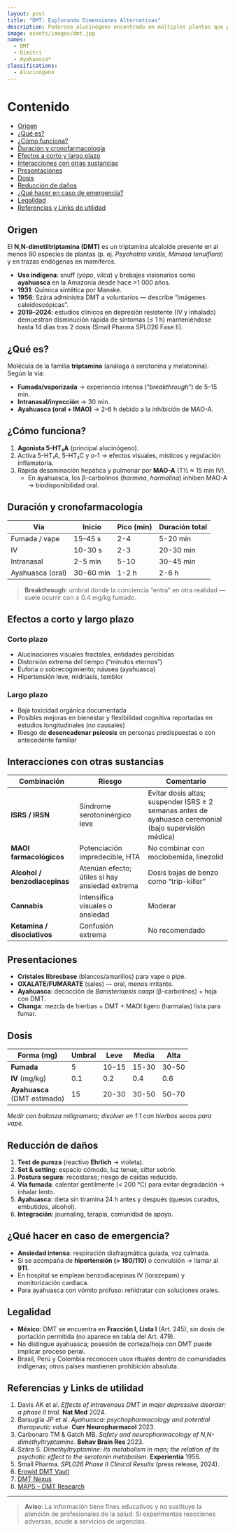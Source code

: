 ```yaml
---
layout: post
title: "DMT: Explorando Dimensiones Alternativas"
description: Poderoso alucinógeno encontrado en múltiples plantas que puede ser fumado, inhalado o mezclado con Ayahuasca.
image: assets/images/dmt.jpg
names:
  - DMT
  - Dimitri
  - Ayahuasca*
classifications:
  - Alucinógeno
---
```


# Contenido

- [Origen](#origen)
- [¿Qué es?](#qué-es)
- [¿Cómo funciona?](#cómo-funciona)
- [Duración y cronofarmacología](#duración-y-cronofarmacología)
- [Efectos a corto y largo plazo](#efectos-a-corto-y-largo-plazo)
- [Interacciones con otras sustancias](#interacciones-con-otras-sustancias)
- [Presentaciones](#presentaciones)
- [Dosis](#dosis)
- [Reducción de daños](#reducción-de-daños)
- [¿Qué hacer en caso de emergencia?](#qué-hacer-en-caso-de-emergencia)
- [Legalidad](#legalidad)
- [Referencias y Links de utilidad](#referencias-y-links-de-utilidad)

## Origen  

El **N,N-dimetiltriptamina (DMT)** es un triptamina alcaloide presente en al menos 90 especies de plantas (p. ej. *Psychotria viridis*, *Mimosa tenuiflora*) y en trazas endógenas en mamíferos.  

- **Uso indígena**: snuff (*yopo*, *vilca*) y brebajes visionarios como **ayahuasca** en la Amazonía desde hace >1 000 años.  
- **1931**: Química sintética por Manske.  
- **1956**: Szára administra DMT a voluntarios — describe “imágenes caleidoscópicas”.  
- **2019–2024**: estudios clínicos en depresión resistente (IV y inhalado) demuestran disminución rápida de síntomas (≤ 1 h) manteniéndose hasta 14 días tras 2 dosis (Small Pharma SPL026 Fase II).

## ¿Qué es?  

Molécula de la familia **triptamina** (análoga a serotonina y melatonina). Según la vía:  

- **Fumada/vaporizada** → experiencia intensa (“*breakthrough*”) de 5–15 min.  
- **Intranasal/inyección** → 30 min.  
- **Ayahuasca (oral + IMAO)** → 2–6 h debido a la inhibición de MAO-A.

## ¿Cómo funciona?  

1. **Agonista 5-HT₂A** (principal alucinógeno).  
2. Activa 5-HT₁A, 5-HT₂C y σ-1 → efectos visuales, místicos y regulación inflamatoria.  
3. Rápida desaminación hepática y pulmonar por **MAO-A** (T½ ≈ 15 min IV).  
   - En ayahuasca, los β-carbolinos (*harmina*, *harmalina*) inhiben MAO-A → biodisponibilidad oral.

## Duración y cronofarmacología

| Vía         | Inicio | Pico (min) | Duración total |
|-------------|--------|------------|----------------|
| Fumada / vape | 15–45 s | 2-4 | 5-20 min |
| IV           | 10-30 s | 2-3 | 20-30 min |
| Intranasal   | 2-5 min | 5-10 | 30-45 min |
| Ayahuasca (oral) | 30-60 min | 1-2 h | 2-6 h |

> **Breakthrough**: umbral donde la conciencia “entra” en otra realidad — suele ocurrir con ≥ 0.4 mg/kg fumado.

## Efectos a corto y largo plazo  

### Corto plazo  

- Alucinaciones visuales fractales, entidades percibidas  
- Distorsión extrema del tiempo (“minutos eternos”)  
- Euforia o sobrecogimiento; náusea (ayahuasca)  
- Hipertensión leve, midriasis, temblor

### Largo plazo  

- Baja toxicidad orgánica documentada  
- Posibles mejoras en bienestar y flexibilidad cognitiva reportadas en estudios longitudinales (no causales)  
- Riesgo de **desencadenar psicosis** en personas predispuestas o con antecedente familiar

## Interacciones con otras sustancias  

| Combinación | Riesgo | Comentario |
|-------------|--------|------------|
| **ISRS / IRSN** | Síndrome serotoninérgico leve | Evitar dosis altas; suspender ISRS ≥ 2 semanas antes de ayahuasca ceremonial (bajo supervisión médica) |
| **MAOI farmacológicos** | Potenciación impredecible, HTA | No combinar con moclobemida, linezolid |
| **Alcohol / benzodiacepinas** | Atenúan efecto; útiles si hay ansiedad extrema | Dosis bajas de benzo como “trip-killer” |
| **Cannabis** | Intensifica visuales o ansiedad | Moderar |
| **Ketamina / disociativos** | Confusión extrema | No recomendado |

## Presentaciones  

- **Cristales libresbase** (blancos/amarillos) para vape o pipe.  
- **OXALATE/FUMARATE** (sales) — oral, menos irritante.  
- **Ayahuasca**: decocción de *Banisteriopsis caapi* (β-carbolinos) + hoja con DMT.  
- **Changa**: mezcla de hierbas + DMT + MAOI ligero (harmalas) lista para fumar.

## Dosis  

| Forma (mg) | Umbral | Leve | Media | Alta |
|------------|--------|------|-------|------|
| **Fumada** | 5 | 10-15 | 15-30 | 30-50 |
| **IV** (mg/kg) | 0.1 | 0.2 | 0.4 | 0.6 |
| **Ayahuasca**<br>(DMT estimado) | 15 | 20-30 | 30-50 | 50-70 |

*Medir con balanza miligramera; disolver en 1:1 con hierbas secas para vape.*

## Reducción de daños  

1. **Test de pureza** (reactivo **Ehrlich** → violeta).  
2. **Set & setting**: espacio cómodo, luz tenue, *sitter* sobrio.  
3. **Postura segura**: recostarse; riesgo de caídas reducido.  
4. **Vía fumada**: calentar gentilmente (< 200 °C) para evitar degradación → inhalar lento.  
5. **Ayahuasca**: dieta sin tiramina 24 h antes y después (quesos curados, embutidos, alcohol).  
6. **Integración**: journaling, terapia, comunidad de apoyo.

## ¿Qué hacer en caso de emergencia?  

- **Ansiedad intensa**: respiración diafragmática guiada, voz calmada.  
- Si se acompaña de **hipertensión (> 180/110)** o convulsión → llamar al **911**.  
- En hospital se emplean benzodiacepinas IV (lorazepam) y monitorización cardiaca.  
- Para ayahuasca con vómito profuso: rehidratar con soluciones orales.

## Legalidad  

- **México**: DMT se encuentra en **Fracción I, Lista I** (Art. 245), sin dosis de portación permitida (no aparece en tabla del Art. 479).  
- No distingue ayahuasca; posesión de corteza/hoja con DMT puede implicar proceso penal.  
- Brasil, Perú y Colombia reconocen usos rituales dentro de comunidades indígenas; otros países mantienen prohibición absoluta.

## Referencias y Links de utilidad  

1. Davis AK et al. *Effects of intravenous DMT in major depressive disorder: a phase II trial*. **Nat Med** 2024.  
2. Barsuglia JP et al. *Ayahuasca: psychopharmacology and potential therapeutic value*. **Curr Neuropharmacol** 2023.  
3. Carbonaro TM & Gatch MB. *Safety and neuropharmacology of N,N-dimethyltryptamine*. **Behav Brain Res** 2023.  
4. Szára S. *Dimethyltryptamine: its metabolism in man; the relation of its psychotic effect to the serotonin metabolism*. **Experientia** 1956.  
5. Small Pharma. *SPL026 Phase II Clinical Results* (press release, 2024).  
6. [Erowid DMT Vault](https://www.erowid.org/chemicals/dmt/dmt.shtml)  
7. [DMT Nexus](https://www.dmt-nexus.me/)  
8. [MAPS – DMT Research](https://maps.org/research/dmt)

---

> **Aviso**: La información tiene fines educativos y no sustituye la atención de profesionales de la salud. Si experimentas reacciones adversas, acude a servicios de urgencias.
